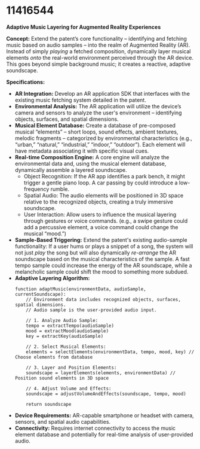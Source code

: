 # 11416544

**Adaptive Music Layering for Augmented Reality Experiences**

**Concept:** Extend the patent’s core functionality – identifying and fetching music based on audio samples – into the realm of Augmented Reality (AR). Instead of simply *playing* a fetched composition, dynamically layer musical elements *onto* the real-world environment perceived through the AR device. This goes beyond simple background music; it creates a reactive, adaptive soundscape.

**Specifications:**

*   **AR Integration:** Develop an AR application SDK that interfaces with the existing music fetching system detailed in the patent.
*   **Environmental Analysis:** The AR application will utilize the device’s camera and sensors to analyze the user's environment – identifying objects, surfaces, and spatial dimensions.
*   **Musical Element Database:** Create a database of pre-composed musical “elements” – short loops, sound effects, ambient textures, melodic fragments – categorized by environmental characteristics (e.g., “urban,” “natural,” “industrial,” “indoor,” “outdoor”).  Each element will have metadata associating it with specific visual cues.
*   **Real-time Composition Engine:**  A core engine will analyze the environmental data and, using the musical element database, dynamically assemble a layered soundscape.  
    *   Object Recognition:  If the AR app identifies a park bench, it might trigger a gentle piano loop. A car passing by could introduce a low-frequency rumble.
    *   Spatial Audio:  The audio elements will be positioned in 3D space relative to the recognized objects, creating a truly immersive soundscape.
    *   User Interaction:  Allow users to influence the musical layering through gestures or voice commands. (e.g., a swipe gesture could add a percussive element, a voice command could change the musical “mood.”)
*   **Sample-Based Triggering:** Extend the patent's existing audio-sample functionality: If a user hums or plays a snippet of a song, the system will not just *play* the song but will also dynamically *re-arrange* the AR soundscape based on the musical characteristics of the sample.  A fast tempo sample could increase the energy of the AR soundscape, while a melancholic sample could shift the mood to something more subdued.
*   **Adaptive Layering Algorithm:**
    ```pseudocode
    function adaptMusic(environmentData, audioSample, currentSoundscape):
        // Environment data includes recognized objects, surfaces, spatial dimensions.
        // Audio sample is the user-provided audio input.

        // 1. Analyze Audio Sample:
        tempo = extractTempo(audioSample)
        mood = extractMood(audioSample)
        key = extractKey(audioSample)

        // 2. Select Musical Elements:
        elements = selectElements(environmentData, tempo, mood, key) // Choose elements from database

        // 3. Layer and Position Elements:
        soundscape = layerElements(elements, environmentData) // Position sound elements in 3D space

        // 4. Adjust Volume and Effects:
        soundscape = adjustVolumeAndEffects(soundscape, tempo, mood)

        return soundscape
    ```
*   **Device Requirements:**  AR-capable smartphone or headset with camera, sensors, and spatial audio capabilities.
*   **Connectivity:** Requires internet connectivity to access the music element database and potentially for real-time analysis of user-provided audio.